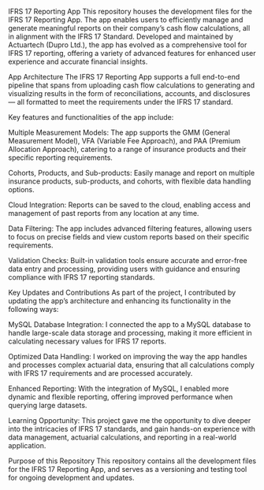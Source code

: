 IFRS 17 Reporting App
This repository houses the development files for the IFRS 17 Reporting App. The app enables users to efficiently manage and generate meaningful reports on their company’s cash flow calculations, all in alignment with the IFRS 17 Standard. Developed and maintained by Actuartech (Dupro Ltd.), the app has evolved as a comprehensive tool for IFRS 17 reporting, offering a variety of advanced features for enhanced user experience and accurate financial insights.

App Architecture
The IFRS 17 Reporting App supports a full end-to-end pipeline that spans from uploading cash flow calculations to generating and visualizing results in the form of reconciliations, accounts, and disclosures— all formatted to meet the requirements under the IFRS 17 standard.

Key features and functionalities of the app include:

Multiple Measurement Models: The app supports the GMM (General Measurement Model), VFA (Variable Fee Approach), and PAA (Premium Allocation Approach), catering to a range of insurance products and their specific reporting requirements.

Cohorts, Products, and Sub-products: Easily manage and report on multiple insurance products, sub-products, and cohorts, with flexible data handling options.

Cloud Integration: Reports can be saved to the cloud, enabling access and management of past reports from any location at any time.

Data Filtering: The app includes advanced filtering features, allowing users to focus on precise fields and view custom reports based on their specific requirements.

Validation Checks: Built-in validation tools ensure accurate and error-free data entry and processing, providing users with guidance and ensuring compliance with IFRS 17 reporting standards.

Key Updates and Contributions
As part of the project, I contributed by updating the app’s architecture and enhancing its functionality in the following ways:

MySQL Database Integration: I connected the app to a MySQL database to handle large-scale data storage and processing, making it more efficient in calculating necessary values for IFRS 17 reports.

Optimized Data Handling: I worked on improving the way the app handles and processes complex actuarial data, ensuring that all calculations comply with IFRS 17 requirements and are processed accurately.

Enhanced Reporting: With the integration of MySQL, I enabled more dynamic and flexible reporting, offering improved performance when querying large datasets.

Learning Opportunity: This project gave me the opportunity to dive deeper into the intricacies of IFRS 17 standards, and gain hands-on experience with data management, actuarial calculations, and reporting in a real-world application.

Purpose of this Repository
This repository contains all the development files for the IFRS 17 Reporting App, and serves as a versioning and testing tool for ongoing development and updates.
